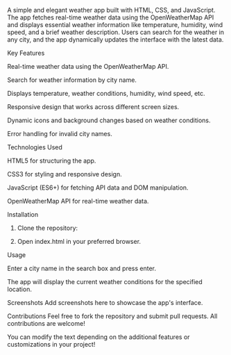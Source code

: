 A simple and elegant weather app built with HTML, CSS, and JavaScript. The app fetches real-time weather data using the OpenWeatherMap API and displays essential weather information like temperature, humidity, wind speed, and a brief weather description. Users can search for the weather in any city, and the app dynamically updates the interface with the latest data.

Key Features

Real-time weather data using the OpenWeatherMap API.

Search for weather information by city name.

Displays temperature, weather conditions, humidity, wind speed, etc.

Responsive design that works across different screen sizes.

Dynamic icons and background changes based on weather conditions.

Error handling for invalid city names.


Technologies Used

HTML5 for structuring the app.

CSS3 for styling and responsive design.

JavaScript (ES6+) for fetching API data and DOM manipulation.

OpenWeatherMap API for real-time weather data.


Installation

1. Clone the repository:


2. Open index.html in your preferred browser.



Usage

Enter a city name in the search box and press enter.

The app will display the current weather conditions for the specified location.


Screenshots Add screenshots here to showcase the app's interface.

Contributions Feel free to fork the repository and submit pull requests. All contributions are welcome!


You can modify the text depending on the additional features or customizations in your project!
